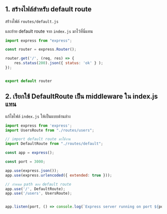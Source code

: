 
# 

## 1. สร้างไฟล์สำหรับ default route

สร้างไฟล์ `routes/default.js`

และย้าย default route จาก `index.js` มาไว้ที่นี่แทน

```js
import express from "express";

const router = express.Router();

router.get('/', (req, res) => {
    res.status(200).json({ status: 'ok' } );
});


export default router 
```

## 2. เรียกใช้ DefaultRoute เป็น middleware ใน index.js แทน 

แก้ไขไฟล์ `index.js` ให้เป็นแบบด้านล่าง

```js
import express from 'express';
import UsersRoute from "./routes/users";

// import default route มาใช้งาน
import DefaultRoute from "./routes/default";

const app = express();

const port = 3000;

app.use(express.json());
app.use(express.urlencoded({ extended: true }));

// กำหนด path ของ default route
app.use('/', DefaultRoute);
app.use('/users', UsersRoute);


app.listen(port, () => console.log(`Express server running on port ${port}`));
```